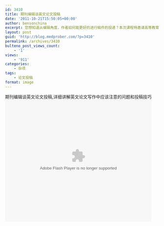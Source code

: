 ```yaml
---
id: 3410
title: 期刊编辑谈英文论文投稿
date: '2011-10-21T15:50:05+00:00'
author: bensonchina
excerpt: 您想知道从编辑角度，作者如何能更好的进行稿件的投递？本次课程特邀请高等教育出版社高级编辑袁飞老师与您分享从选择期刊、撰写与投递稿件、编辑沟通、回复审稿人答辩意见、引用文章等多个方面的经验，帮助您对期刊的投递平台有更进一步的了解，更便捷地使用期刊提供的学术平台与领域内的学者有更好的交流。
layout: post
guid: 'http://blog.medprober.com/?p=3410'
permalink: /archives/3410
bulteno_post_views_count:
    - '1'
views:
    - '911'
categories:
    - 杂项
tags:
    - 论文投稿
format: image
---
```


期刊编辑谈英文论文投稿,详细讲解英文论文写作中应该注意的问题和投稿技巧<object classid="clsid:d27cdb6e-ae6d-11cf-96b8-444553540000" codebase="http://download.macromedia.com/pub/shockwave/cabs/flash/swflash.cab#version=6,0,40,0" height="400" width="480"><param name="src" value="http://player.youku.com/player.php/sid/XMzA4MjA5MjY4/v.swf"></param><param name="allowfullscreen" value="true"></param><param name="quality" value="high"></param><param name="allowscriptaccess" value="always"></param><embed allowfullscreen="true" allowscriptaccess="always" height="400" quality="high" src="http://player.youku.com/player.php/sid/XMzA4MjA5MjY4/v.swf" type="application/x-shockwave-flash" width="480"></embed></object>